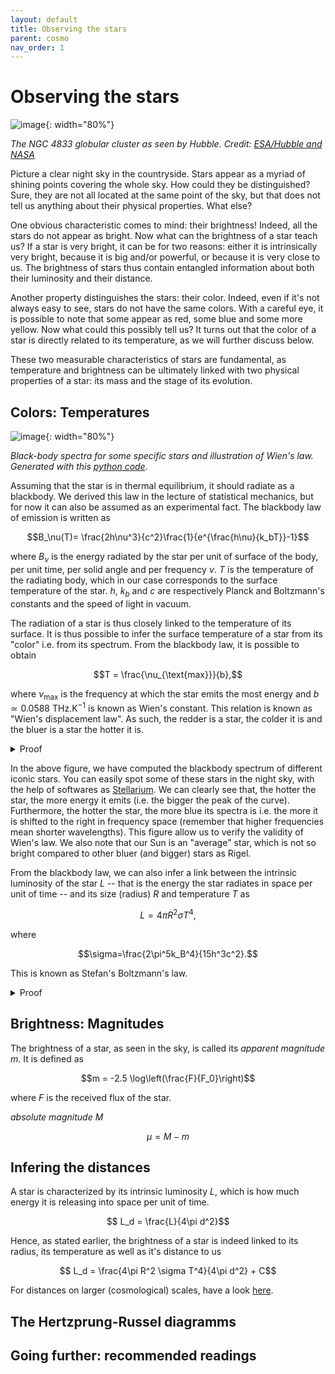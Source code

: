 ```yaml
---
layout: default
title: Observing the stars
parent: cosmo
nav_order: 1
---
```


# Observing the stars

![image](../images/potw1631a.jpg){: width="80%"}

*The NGC 4833 globular cluster as seen by Hubble. Credit: [ESA/Hubble and NASA](https://esahubble.org/images/potw1631a/)*

Picture a clear night sky in the countryside. Stars appear as a myriad of shining points covering the whole sky. How could they be distinguished?
Sure, they are not all located at the same point of the sky, but that does not tell us anything about their physical properties. What else?

One obvious characteristic comes to mind: their brightness! Indeed, all the stars do not appear as bright. Now what can the brightness of a star teach us? If a star is very bright, it can be for two reasons: either it is intrinsically very bright, because it is big and/or powerful, or because it is very close to us. The brightness of stars thus contain entangled information about both their luminosity and their distance.

Another property distinguishes the stars: their color. Indeed, even if it's not always easy to see, stars do not have the same colors. With a careful eye, it is possible to note that some appear as red, some blue and some more yellow. Now what could this possibly tell us? It turns out that the color of a star is directly related to its temperature, as we will further discuss below.

These two measurable characteristics of stars are fundamental, as temperature and brightness can be ultimately linked with two physical properties of a star: its mass and the stage of its evolution.

## Colors: Temperatures

![image](../images/blackbody.png){: width="80%"}

*Black-body spectra for some specific stars and illustration of Wien's law. Generated with this [python code](../codes/blackbody.py).*

Assuming that the star is in thermal equilibrium, it should radiate as a blackbody. We derived this law in the lecture of statistical mechanics, but for now it can also be assumed as an experimental fact. The blackbody law of emission is written as

$$B_\nu(T)= \frac{2h\nu^3}{c^2}\frac{1}{e^{\frac{h\nu}{k_bT}}-1}$$

where $B_\nu$ is the energy radiated by the star per unit of surface of the body, per unit time, per solid angle and per frequency $\nu$. $T$ is the temperature of the radiating body, which in our case corresponds to the surface temperature of the star. $h$, $k_b$ and $c$ are respectively Planck and Boltzmann's constants and the speed of light in vacuum.

The radiation of a star is thus closely linked to the temperature of its surface. It is thus possible to infer the surface temperature of a star from its "color" i.e. from its spectrum.
From the blackbody law, it is possible to obtain 

$$T = \frac{\nu_{\text{max}}}{b},$$

where $\nu_{\text{max}}$ is the frequency at which the star emits the most energy and $b\simeq 0.0588$ THz.K$^{-1}$ is known as Wien's constant. This relation is known as "Wien's displacement law". As such, the redder is a star, the colder it is and the bluer is a star the hotter it is.

<details>
  <summary>Proof</summary>

To find the maximum $\nu_{\text{max}}$ of the blackbody law $B_\nu$, we need to compute its derivative with respect to $\nu$ and set this derivative equal to zero, that is, we must solve

$$\frac{\text{d} B_\nu(T)}{\text{d}\nu}=0$$

Since

$$\frac{\text{d} }{\text{d}\nu}\left(\frac{2h\nu^3}{c^2}\right)= \frac{6h\nu^2}{c^2}$$

and 

$$\frac{\text{d}}{\text{d}\nu}\left(\frac{1}{e^{\frac{h\nu}{k_bT}}-1}\right)=\frac{h}{k_bT}\frac{e^{\frac{h\nu}{k_bT}}}{\left(e^{\frac{h\nu}{k_bT}}-1\right)^2} $$

Using the product rule, one finds that

$$\frac{\text{d} B_\nu(T)}{\text{d}\nu}= \frac{2h}{c^3}\left(\frac{3\nu^2}{e^{\frac{h\nu}{k_bT}}-1} - \frac{h\nu^3}{k_bT}\frac{e^{\frac{h\nu}{k_bT}}}{\left(e^{\frac{h\nu}{k_bT}}-1\right)^2}\right)$$

Writing $x=\frac{h\nu}{k_bT}$ and setting this equation to zero, one obtains

$$ 3(e^{x}-1)-xe^x=0 $$

This equation is tricky to solve and requires to use the involved concept of "Lambert's W-functions" noted $W_0(z)$ (for the principal mode).

$$\frac{h\nu_{\rm max}}{k_bT}=3+ W_0(-3e^{-3})$$

Thankfully, this can be computed numerically using scipy's function "lambertw".

</details>

In the above figure, we have computed the blackbody spectrum of different iconic stars. You can easily spot some of these stars in the night sky, with the help of softwares as [Stellarium](https://stellarium.org). We can clearly see that, the hotter the star, the more energy it emits (i.e. the bigger the peak of the curve). Furthermore, the hotter the star, the more blue its spectra is i.e. the more it is shifted to the right in frequency space (remember that higher frequencies mean shorter wavelengths). This figure allow us to verify the validity of Wien's law. We also note that our Sun is an "average" star, which is not so bright compared to other bluer (and bigger) stars as Rigel.

From the blackbody law, we can also infer a link between the intrinsic luminosity of the star $L$ -- that is the energy the star radiates in space per unit of time -- and its size (radius) $R$ and temperature $T$ as

$$ L = 4\pi R^2\sigma T^4,$$

where 

$$\sigma=\frac{2\pi^5k_B^4}{15h^3c^2}.$$

This is known as Stefan's Boltzmann's law.

<details>
  <summary>Proof</summary>

The total luminosity of the star is the integral of the Boltzmann law over the surface of the star, the total solid angle and the frequency

$$L = \iiint B_\nu(T) \text{d}S\text{d}\Omega\text{d}\nu $$

As $B_\nu$ is only a function of $\nu$, it becomes the product of three integrals

$$L = \int B_\nu(T)\text{d}\nu \int \text{d}S \int \text{d}\Omega $$

Assuming that a star is a sphere, then

$$\int \text{d}S = 4\pi R^2 $$
 
The solid angle integral

$$\int \text{d}\Omega = \pi $$
 
Now we must compute the final (and hardest) integral

$$ \int B_\nu(T)\text{d}\nu =\int \frac{2h\nu^3}{c^2}\frac{1}{e^{\frac{h\nu}{k_bT}}-1} \text{d}\nu$$

</details>

## Brightness: Magnitudes

The brightness of a star, as seen in the sky, is called its *apparent magnitude* $m$. It is defined as

$$m = -2.5 \log\left(\frac{F}{F_0}\right)$$

where $F$ is the received flux of the star.

*absolute magnitude* $M$

$$ \mu = M-m$$

## Infering the distances

A star is characterized by its intrinsic luminosity $L$, which is how much energy it is releasing into space per unit of time.

$$ L_d = \frac{L}{4\pi d^2}$$

Hence, as stated earlier, the brightness of a star is indeed linked to its radius, its temperature as well as it's distance to us

$$ L_d = \frac{4\pi R^2 \sigma T^4}{4\pi d^2} + C$$

For distances on larger (cosmological) scales, have a look [here](../distances/).


## The Hertzprung-Russel diagramms

## Going further: recommended readings



